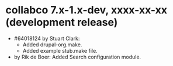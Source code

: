 collabco 7.x-1.x-dev, xxxx-xx-xx (development release)
======================================================

- #64018124 by Stuart Clark:
  - Added drupal-org.make.
  - Added example stub.make file.
- by Rik de Boer: Added Search configuration module.
